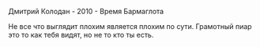 Дмитрий Колодан - 2010 - Время Бармаглота

Не все что выглядит плохим является плохим по сути. Грамотный пиар это то как тебя видят, но не то кто ты есть.
